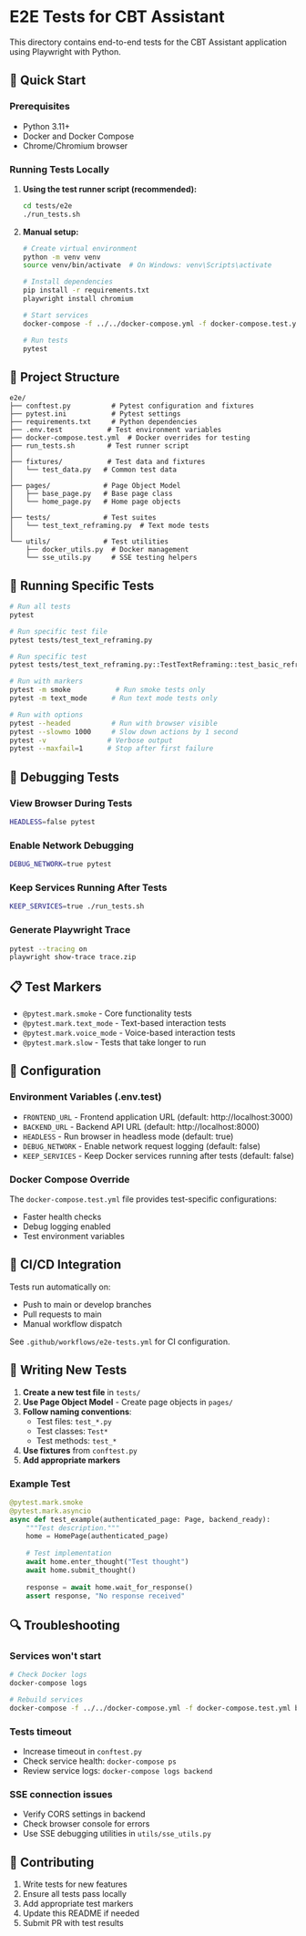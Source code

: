 # E2E Tests for CBT Assistant

This directory contains end-to-end tests for the CBT Assistant application using Playwright with Python.

## 🚀 Quick Start

### Prerequisites
- Python 3.11+
- Docker and Docker Compose
- Chrome/Chromium browser

### Running Tests Locally

1. **Using the test runner script (recommended):**
   ```bash
   cd tests/e2e
   ./run_tests.sh
   ```

2. **Manual setup:**
   ```bash
   # Create virtual environment
   python -m venv venv
   source venv/bin/activate  # On Windows: venv\Scripts\activate

   # Install dependencies
   pip install -r requirements.txt
   playwright install chromium

   # Start services
   docker-compose -f ../../docker-compose.yml -f docker-compose.test.yml up -d

   # Run tests
   pytest
   ```

## 📁 Project Structure

```
e2e/
├── conftest.py          # Pytest configuration and fixtures
├── pytest.ini           # Pytest settings
├── requirements.txt     # Python dependencies
├── .env.test           # Test environment variables
├── docker-compose.test.yml  # Docker overrides for testing
├── run_tests.sh        # Test runner script
│
├── fixtures/           # Test data and fixtures
│   └── test_data.py   # Common test data
│
├── pages/             # Page Object Model
│   ├── base_page.py   # Base page class
│   └── home_page.py   # Home page objects
│
├── tests/             # Test suites
│   └── test_text_reframing.py  # Text mode tests
│
└── utils/             # Test utilities
    ├── docker_utils.py  # Docker management
    └── sse_utils.py     # SSE testing helpers
```

## 🧪 Running Specific Tests

```bash
# Run all tests
pytest

# Run specific test file
pytest tests/test_text_reframing.py

# Run specific test
pytest tests/test_text_reframing.py::TestTextReframing::test_basic_reframing_flow

# Run with markers
pytest -m smoke           # Run smoke tests only
pytest -m text_mode      # Run text mode tests only

# Run with options
pytest --headed          # Run with browser visible
pytest --slowmo 1000     # Slow down actions by 1 second
pytest -v               # Verbose output
pytest --maxfail=1      # Stop after first failure
```

## 🐛 Debugging Tests

### View Browser During Tests
```bash
HEADLESS=false pytest
```

### Enable Network Debugging
```bash
DEBUG_NETWORK=true pytest
```

### Keep Services Running After Tests
```bash
KEEP_SERVICES=true ./run_tests.sh
```

### Generate Playwright Trace
```bash
pytest --tracing on
playwright show-trace trace.zip
```

## 📋 Test Markers

- `@pytest.mark.smoke` - Core functionality tests
- `@pytest.mark.text_mode` - Text-based interaction tests
- `@pytest.mark.voice_mode` - Voice-based interaction tests
- `@pytest.mark.slow` - Tests that take longer to run

## 🔧 Configuration

### Environment Variables (.env.test)
- `FRONTEND_URL` - Frontend application URL (default: http://localhost:3000)
- `BACKEND_URL` - Backend API URL (default: http://localhost:8000)
- `HEADLESS` - Run browser in headless mode (default: true)
- `DEBUG_NETWORK` - Enable network request logging (default: false)
- `KEEP_SERVICES` - Keep Docker services running after tests (default: false)

### Docker Compose Override
The `docker-compose.test.yml` file provides test-specific configurations:
- Faster health checks
- Debug logging enabled
- Test environment variables

## 🚀 CI/CD Integration

Tests run automatically on:
- Push to main or develop branches
- Pull requests to main
- Manual workflow dispatch

See `.github/workflows/e2e-tests.yml` for CI configuration.

## 📝 Writing New Tests

1. **Create a new test file** in `tests/`
2. **Use Page Object Model** - Create page objects in `pages/`
3. **Follow naming conventions**:
   - Test files: `test_*.py`
   - Test classes: `Test*`
   - Test methods: `test_*`
4. **Use fixtures** from `conftest.py`
5. **Add appropriate markers**

### Example Test
```python
@pytest.mark.smoke
@pytest.mark.asyncio
async def test_example(authenticated_page: Page, backend_ready):
    """Test description."""
    home = HomePage(authenticated_page)
    
    # Test implementation
    await home.enter_thought("Test thought")
    await home.submit_thought()
    
    response = await home.wait_for_response()
    assert response, "No response received"
```

## 🔍 Troubleshooting

### Services won't start
```bash
# Check Docker logs
docker-compose logs

# Rebuild services
docker-compose -f ../../docker-compose.yml -f docker-compose.test.yml build --no-cache
```

### Tests timeout
- Increase timeout in `conftest.py`
- Check service health: `docker-compose ps`
- Review service logs: `docker-compose logs backend`

### SSE connection issues
- Verify CORS settings in backend
- Check browser console for errors
- Use SSE debugging utilities in `utils/sse_utils.py`

## 🤝 Contributing

1. Write tests for new features
2. Ensure all tests pass locally
3. Add appropriate test markers
4. Update this README if needed
5. Submit PR with test results